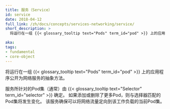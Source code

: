 ```yaml
---
title: 服务（Service）
id: service
date: 2018-04-12
full_link: /zh/docs/concepts/services-networking/service/
short_description: >
  将运行在一组 {{< glossary_tooltip text="Pods" term_id="pod" >}} 上的应用程序公开为网络服务的抽象方法。

aka:
tags:
- fundamental
- core-object
---
```


<!--
---
title: Service
id: service
date: 2018-04-12
full_link: /docs/concepts/services-networking/service/
short_description: >
  A way to expose an application running on a set of Pods as a network service.

aka:
tags:
- fundamental
- core-object
---
-->


<!--
An abstract way to expose an application running on a set of {{< glossary_tooltip text="Pods" term_id="pod" >}} as a network service.
-->

将运行在一组 {{< glossary_tooltip text="Pods" term_id="pod" >}} 上的应用程序公开为网络服务的抽象方法。

<!--more-->

<!--
 The set of Pods targeted by a Service is (usually) determined by a {{< glossary_tooltip text="selector" term_id="selector" >}}. If more Pods are added or removed, the set of Pods matching the selector will change. The Service makes sure that network traffic can be directed to the current set of Pods for the workload.
-->
服务所针对的Pod集（通常）由 {{< glossary_tooltip text="Selector" term_id="selector" >}} 确定。 如果添加或删除了更多Pod，则与选择器匹配的Pod集将发生变化。 该服务确保可以将网络流量定向到该工作负载的当前Pod集。
